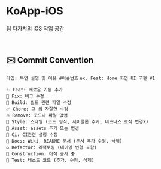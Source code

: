 # KoApp-iOS
팀 다가치의 iOS 작업 공간

<br>

## ✉️ Commit Convention
`타입: 부연 설명 및 이유 #이슈번호` `ex. Feat: Home 화면 UI 구현 #1`

```
✨ Feat: 새로운 기능 추가
🐛 Fix: 버그 수정
👷 Build: 빌드 관련 파일 수정
✅ Chore: 그 외 자잘한 수정
🔥 Remove: 코드나 파일 없앰
💄 Style: 스타일 (코드 형식, 세미콜론 추가, 비즈니스 로직 변경X)
🍱 Asset: assets 추가 또는 변경
💚 Ci: CI관련 설정 수정
📝 Docs: Wiki, README 문서 (문서 추가 수정, 삭제)
♻️ Refactor: 리팩토링 (네이밍 변경 포함)
🚧 Construction: 아직 공사 중
🧪 Test: 테스트 코드 (추가, 수정, 삭제)
```
